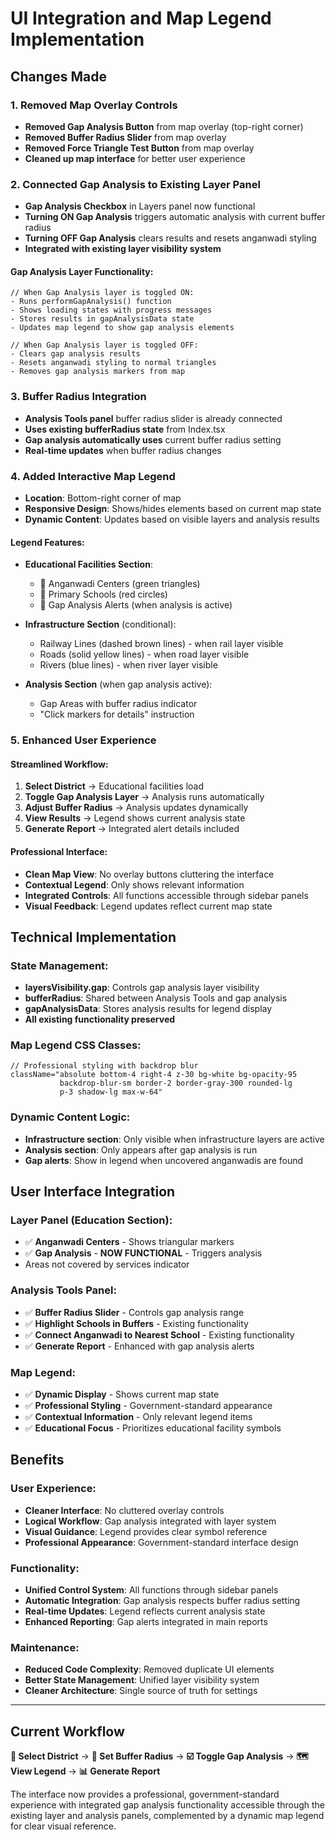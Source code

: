 # UI Integration and Map Legend Implementation

## Changes Made

### 1. **Removed Map Overlay Controls**
- **Removed Gap Analysis Button** from map overlay (top-right corner)
- **Removed Buffer Radius Slider** from map overlay 
- **Removed Force Triangle Test Button** from map overlay
- **Cleaned up map interface** for better user experience

### 2. **Connected Gap Analysis to Existing Layer Panel**
- **Gap Analysis Checkbox** in Layers panel now functional
- **Turning ON Gap Analysis** triggers automatic analysis with current buffer radius
- **Turning OFF Gap Analysis** clears results and resets anganwadi styling
- **Integrated with existing layer visibility system**

#### Gap Analysis Layer Functionality:
```tsx
// When Gap Analysis layer is toggled ON:
- Runs performGapAnalysis() function
- Shows loading states with progress messages
- Stores results in gapAnalysisData state
- Updates map legend to show gap analysis elements

// When Gap Analysis layer is toggled OFF:
- Clears gap analysis results
- Resets anganwadi styling to normal triangles
- Removes gap analysis markers from map
```

### 3. **Buffer Radius Integration**
- **Analysis Tools panel** buffer radius slider is already connected
- **Uses existing bufferRadius state** from Index.tsx
- **Gap analysis automatically uses** current buffer radius setting
- **Real-time updates** when buffer radius changes

### 4. **Added Interactive Map Legend**
- **Location**: Bottom-right corner of map
- **Responsive Design**: Shows/hides elements based on current map state
- **Dynamic Content**: Updates based on visible layers and analysis results

#### Legend Features:
- **Educational Facilities Section**:
  - 🔺 Anganwadi Centers (green triangles)
  - 🔴 Primary Schools (red circles)  
  - 🚨 Gap Analysis Alerts (when analysis is active)

- **Infrastructure Section** (conditional):
  - Railway Lines (dashed brown lines) - when rail layer visible
  - Roads (solid yellow lines) - when road layer visible
  - Rivers (blue lines) - when river layer visible

- **Analysis Section** (when gap analysis active):
  - Gap Areas with buffer radius indicator
  - "Click markers for details" instruction

### 5. **Enhanced User Experience**

#### Streamlined Workflow:
1. **Select District** → Educational facilities load
2. **Toggle Gap Analysis Layer** → Analysis runs automatically  
3. **Adjust Buffer Radius** → Analysis updates dynamically
4. **View Results** → Legend shows current analysis state
5. **Generate Report** → Integrated alert details included

#### Professional Interface:
- **Clean Map View**: No overlay buttons cluttering the interface
- **Contextual Legend**: Only shows relevant information
- **Integrated Controls**: All functions accessible through sidebar panels
- **Visual Feedback**: Legend updates reflect current map state

## Technical Implementation

### State Management:
- **layersVisibility.gap**: Controls gap analysis layer visibility
- **bufferRadius**: Shared between Analysis Tools and gap analysis
- **gapAnalysisData**: Stores analysis results for legend display
- **All existing functionality preserved**

### Map Legend CSS Classes:
```tsx
// Professional styling with backdrop blur
className="absolute bottom-4 right-4 z-30 bg-white bg-opacity-95 
           backdrop-blur-sm border-2 border-gray-300 rounded-lg 
           p-3 shadow-lg max-w-64"
```

### Dynamic Content Logic:
- **Infrastructure section**: Only visible when infrastructure layers are active
- **Analysis section**: Only appears after gap analysis is run
- **Gap alerts**: Show in legend when uncovered anganwadis are found

## User Interface Integration

### Layer Panel (Education Section):
- ✅ **Anganwadi Centers** - Shows triangular markers
- ✅ **Gap Analysis** - **NOW FUNCTIONAL** - Triggers analysis
- Areas not covered by services indicator

### Analysis Tools Panel:
- ✅ **Buffer Radius Slider** - Controls gap analysis range
- ✅ **Highlight Schools in Buffers** - Existing functionality
- ✅ **Connect Anganwadi to Nearest School** - Existing functionality
- ✅ **Generate Report** - Enhanced with gap analysis alerts

### Map Legend:
- ✅ **Dynamic Display** - Shows current map state
- ✅ **Professional Styling** - Government-standard appearance  
- ✅ **Contextual Information** - Only relevant legend items
- ✅ **Educational Focus** - Prioritizes educational facility symbols

## Benefits

### User Experience:
- **Cleaner Interface**: No cluttered overlay controls
- **Logical Workflow**: Gap analysis integrated with layer system
- **Visual Guidance**: Legend provides clear symbol reference
- **Professional Appearance**: Government-standard interface design

### Functionality:
- **Unified Control System**: All functions through sidebar panels
- **Automatic Integration**: Gap analysis respects buffer radius setting  
- **Real-time Updates**: Legend reflects current analysis state
- **Enhanced Reporting**: Gap alerts integrated in main reports

### Maintenance:
- **Reduced Code Complexity**: Removed duplicate UI elements
- **Better State Management**: Unified layer visibility system
- **Cleaner Architecture**: Single source of truth for settings

---

## Current Workflow

**🎯 Select District** → **🔧 Set Buffer Radius** → **☑️ Toggle Gap Analysis** → **🗺️ View Legend** → **📊 Generate Report**

The interface now provides a professional, government-standard experience with integrated gap analysis functionality accessible through the existing layer and analysis panels, complemented by a dynamic map legend for clear visual reference.